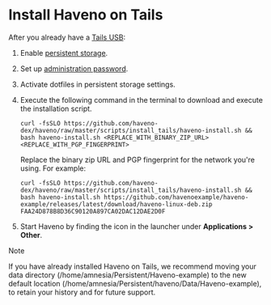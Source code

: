 # Install Haveno on Tails

After you already have a [Tails USB](https://tails.net/install/linux/index.en.html#download):

1. Enable [persistent storage](https://tails.net/doc/persistent_storage/index.en.html).
2. Set up [administration password](https://tails.net/doc/first_steps/welcome_screen/administration_password/).
3. Activate dotfiles in persistent storage settings.
4. Execute the following command in the terminal to download and execute the installation script.

    ```
    curl -fsSLO https://github.com/haveno-dex/haveno/raw/master/scripts/install_tails/haveno-install.sh && bash haveno-install.sh <REPLACE_WITH_BINARY_ZIP_URL> <REPLACE_WITH_PGP_FINGERPRINT>
    ```
    
    Replace the binary zip URL and PGP fingerprint for the network you're using. For example:
    
    ```
    curl -fsSLO https://github.com/haveno-dex/haveno/raw/master/scripts/install_tails/haveno-install.sh && bash haveno-install.sh https://github.com/havenoexample/haveno-example/releases/latest/download/haveno-linux-deb.zip FAA24D878B8D36C90120A897CA02DAC12DAE2D0F
    ```
5. Start Haveno by finding the icon in the launcher under **Applications > Other**.

> [!note]
> If you have already installed Haveno on Tails, we recommend moving your data directory (/home/amnesia/Persistent/Haveno-example) to the new default location (/home/amnesia/Persistent/haveno/Data/Haveno-example), to retain your history and for future support.